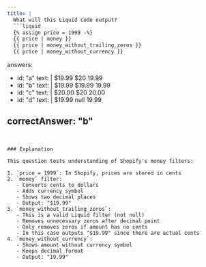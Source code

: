 ```yaml
---
title: |
  What will this Liquid code output?
  ```liquid
  {% assign price = 1999 -%}
  {{ price | money }}
  {{ price | money_without_trailing_zeros }}
  {{ price | money_without_currency }}
  ```

answers:
  - id: "a"
    text: |
      $19.99
      $20
      19.99
  - id: "b"
    text: |
      $19.99
      $19.99
      19.99
  - id: "c"
    text: |
      $20.00
      $20
      20.00
  - id: "d"
    text: |
      $19.99
      null
      19.99

correctAnswer: "b"
---
```


### Explanation

This question tests understanding of Shopify's money filters:

1. `price = 1999`: In Shopify, prices are stored in cents
2. `money` filter:
   - Converts cents to dollars
   - Adds currency symbol
   - Shows two decimal places
   - Output: "$19.99"
3. `money_without_trailing_zeros`:
   - This is a valid Liquid filter (not null)
   - Removes unnecessary zeros after decimal point
   - Only removes zeros if amount has no cents
   - In this case outputs "$19.99" since there are actual cents
4. `money_without_currency`:
   - Shows amount without currency symbol
   - Keeps decimal format
   - Output: "19.99" 